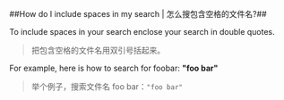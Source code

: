 ##How do I include spaces in my search | 怎么搜包含空格的文件名?##

To include spaces in your search enclose your search in double quotes.

> 把包含空格的文件名用双引号括起来。

For example, here is how to search for foo<space>bar: **"foo bar"**

> 举个例子，搜索文件名 foo bar：`"foo bar"`
